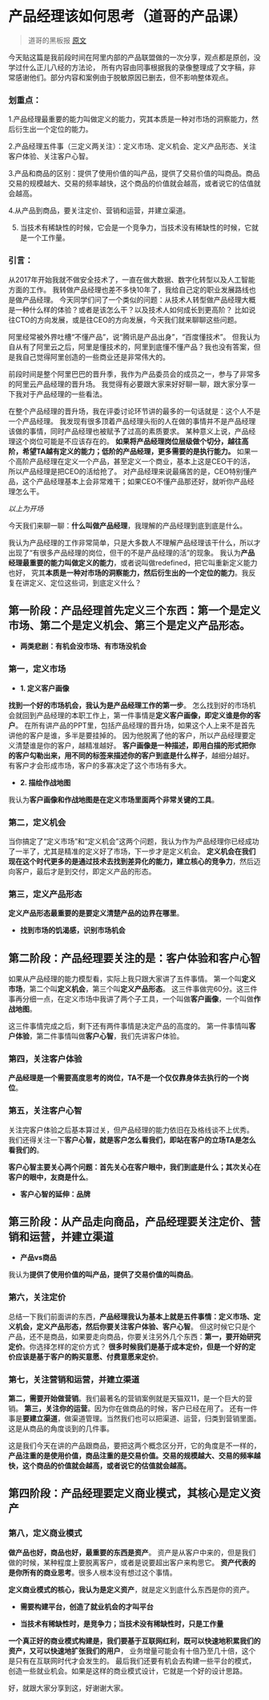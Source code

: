 

产品经理该如何思考（道哥的产品课）
======
> 道哥的黑板报
> [原文](https://mp.weixin.qq.com/s/Qfo0UsHY6LNbrMxTJ6FtbQ)

今天贴这篇是我前段时间在阿里内部的产品联盟做的一次分享，观点都是原创，没学过什么正儿八经的方法论，
所有内容由同事根据我的录像整理成了文字稿，非常感谢他们。部分内容和案例由于脱敏原因已删去，但不影响整体观点。


### 划重点：
1.产品经理最重要的能力叫做定义的能力，究其本质是一种对市场的洞察能力，然后衍生出一个定位的能力。

2.产品经理五件事（三定义两关注）：定义市场、定义机会、定义产品形态、关注客户体验、关注客户心智。

3.产品和商品的区别：提供了使用价值的叫产品，提供了交易价值的叫商品。商品交易的规模越大、交易的频率越快，这个商品的价值就会越高，或者说它的估值就会越高。

4.从产品到商品，要关注定价、营销和运营，并建立渠道。

5. 当技术有稀缺性的时候，它会是一个竞争力，当技术没有稀缺性的时候，它就是一个工作量。


### 引言：
从2017年开始我就不做安全技术了，一直在做大数据、数字化转型以及人工智能方面的工作。
我转做产品经理也差不多快10年了，我给自己定的职业发展路线也是做产品经理。
今天同学们问了一个类似的问题：从技术人转型做产品经理大概是一种什么样的体验？或者是该怎么干？以及技术人如何成长到更高阶？
比如说往CTO的方向发展，或是往CEO的方向发展，今天我们就来聊聊这些问题。

阿里经常被外界吐槽“不懂产品”，说“腾讯是产品出身”，“百度懂技术”。
但我认为自从有了阿里云之后，阿里是懂技术的，阿里到底懂不懂产品？我也没有答案，但是我自己觉得阿里创造的一些商业还是非常伟大的。

前段时间是整个阿里巴巴的晋升季，我作为产品委员会的成员之一，参与了非常多的阿里云产品经理的晋升场。
我觉得有必要跟大家来好好聊一聊，跟大家分享一下我对于产品经理的一些看法。

在整个产品经理的晋升场，我在评委讨论环节讲的最多的一句话就是：这个人不是一个产品经理。
我发现有很多顶着产品经理头衔的人在做的事情并不是产品经理该做的事情，同时产品经理也被赋予了过高的素质要求。
某种意义上说，产品经理这个岗位可能是不应该存在的。
**如果将产品经理岗位层级做个切分，越往高阶，希望TA越有定义的能力；低阶的产品经理，更多需要的是执行能力。**
如果一个高阶产品经理在定义一个产品，甚至定义一个商业，基本上这是CEO干的活，所以产品经理是把CEO的活给抢了。
对产品经理来说最痛苦的是，CEO特别懂产品，这个产品经理基本上会非常难干；如果CEO不懂产品那还好，就听你产品经理怎么干。

_以上为开场_

今天我们来聊一聊：**什么叫做产品经理**，我理解的产品经理到底到底是什么。

我认为产品经理的工作非常简单，只是大多数人不理解产品经理该干什么，所以才出现了“有很多产品经理的岗位，但干的不是产品经理的活”的现象。
我认为**产品经理最重要的能力叫做定义的能力**，或者说叫做redefined，把它叫重新定义能力也好，
究其**本质是一种对市场的洞察能力，然后衍生出的一个定位的能力**。我反复在讲定义、定位这些词，到底定义什么？


## 第一阶段：产品经理首先定义三个东西：第一个是定义市场、第二个是定义机会、第三个是定义产品形态。
* **两类悲剧：有机会没市场、有市场没机会**

### 第一，定义市场
* **1. 定义客户画像**

**找到一个好的市场机会，我认为是产品经理工作的第一步**。
怎么找到好的市场机会就回到产品经理的本职工作上，第一件事情是**定义客户画像，即定义谁是你的客户**。
在所有讲产品的PPT里，包括产品经理的晋升场，如果这个人上来不是首先讲他的客户是谁，多半是要挂掉的。
因为他脱离了他的客户，所以产品经理要定义清楚谁是你的客户，越精准越好。
**客户画像是一种描述，即用白描的形式把你的客户勾勒出来，用不同的标签来描述你的客户到底是什么样子**，越细分越好。
有客户才会形成市场，客户的多寡决定了这个市场有多大。

* **2. 描绘作战地图**

我认为**客户画像和作战地图是在定义市场里面两个非常关键的工具**。

### 第二，定义机会
当你搞定了“定义市场”和“定义机会”这两个问题，我认为作为产品经理你已经成功了一半了，尤其是精准的定义好了市场，下一步才是定义机会。
**定义机会在我们现在这个时代更多的是通过技术去找到差异化的能力，建立核心的竞争力**，然后迈向客户，最后才是到交付，即定义产品的形态。

### 第三，定义产品形态
**定义产品形态最重要的是要定义清楚产品的边界在哪里**。

* **找到市场的饥渴感，识别市场机会**


## 第二阶段：产品经理要关注的是：客户体验和客户心智
如果从产品经理的能力模型看，实际上我只跟大家讲了五件事情。
第一个叫**定义市场**，第二个叫**定义机会**，第三个叫**定义产品形态**。
这三件事做完60分。这三件事再分细一点，在定义市场中我讲了两个子工具，一个叫做**客户画像**，一个叫做**作战地图**。

这三件事情完成之后，剩下还有两件事情是决定产品的高度的。
第一件事情叫**客户体验**，第二件事情叫做**客户心智**，我们先讲客户体验。

### 第四，关注客户体验
**产品经理是一个需要高度思考的岗位，TA不是一个仅仅靠身体去执行的一个岗位**。

### 第五，关注客户心智
关注完客户体验之后基本算过关，但产品经理的能力依旧在及格线谈不上优秀。
我们还得关注一下**客户心智，就是客户怎么看我们，即站在客户的立场TA是怎么看我们的**。

**客户心智主要关心两个问题：首先关心在客户眼中，我们到底是什么；其次关心在客户的眼中，友商是什么**。

* **客户心智的延伸：品牌**


## 第三阶段：从产品走向商品，产品经理要关注定价、营销和运营，并建立渠道
* **产品vs商品**

我认为**提供了使用价值的叫产品，提供了交易价值的叫商品**。

### 第六，关注定价
总结一下我们前面讲的东西，**产品经理我认为基本上就是五件事情：定义市场、定义机会，定义产品形态，然后你要关注客户体验、客户心智**。
但这时候它只是个产品，还不是商品，如果要走向商品，你要关注另外几个东西：**第一，要开始研究定价**。你选择怎样的定价方式？
**很多时候我们是基于成本定价，但是一个好的定价应该是基于客户的购买意愿、付费意愿来定价**。

### 第七，关注营销和运营，并建立渠道
**第二，需要开始做营销**。我们最著名的营销案例就是天猫双11，是一个巨大的营销。
**第三，关注你的运营**。因为你在做商品的时候，客户已经在用了。
还有一件事是**要建立渠道**，做渠道管理。当然我们也可以把渠道、运营，归类到营销里面。这是从商品的角度谈到的几件事。

这是我们今天在讲的产品跟商品，要把这两个概念区分开，它的角度是不一样的，
**产品注重的是使用价值，商品注重的是交易价值。交易的规模越大、交易的频率越快，这个商品的价值就会越高，或者说它的估值就会越高。**


## 第四阶段：产品经理要定义商业模式，其核心是定义资产
### 第八，定义商业模式
**做产品也好，商品也好，最重要的东西是资产**。
资产是从客户中来的，但是我们做的时候，某种程度上要脱离客户，或者是说要超出客户来构思它。
**资产代表的是你所有的商业思考**。很多人根本没有想过这个事情。

**定义商业模式的核心，我认为是定义资产**，就是定义到底什么东西是你的资产。


* **需要构建平台，创造了就业机会的才叫平台**

* **当技术有稀缺性时，是竞争力；当技术没有稀缺性时，只是工作量**

**一个真正好的商业模式构建是，我们要基于互联网红利，既可以快速地积累我们的资产，又可以快速地扩张我们的用户**，
业务增量可能会有十倍乃至几十倍，这个是只有在互联网时代才会发生的。
最后我们还要有机会去构建一些平台的模式，创造一些就业机会。如果是这样的商业模式设计，它就是一个好的设计思路。

好，就跟大家分享到这，好谢谢大家。

